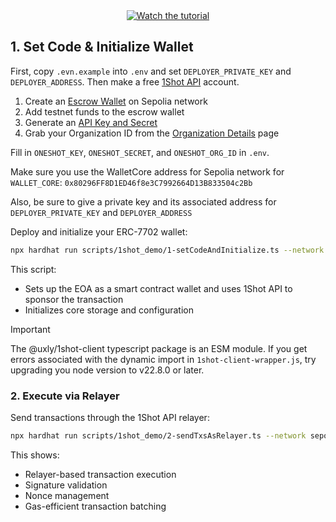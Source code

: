 <div align="center">
  <a href="https://youtu.be/m0ZrWnOVSco">
    <img src="https://img.youtube.com/vi/m0ZrWnOVSco/hqdefault.jpg" alt="Watch the tutorial">
  </a>
</div>

## 1. Set Code & Initialize Wallet

First, copy `.evn.example` into `.env` and set `DEPLOYER_PRIVATE_KEY` and `DEPLOYER_ADDRESS`. Then make a free [1Shot API](https://1shotapi.com) account.
1. Create an [Escrow Wallet](https://app.1shotapi.com/escrow-wallets) on Sepolia network
2. Add testnet funds to the escrow wallet
3. Generate an [API Key and Secret](https://app.1shotapi.com/api-keys)
4. Grab your Organization ID from the [Organization Details](https://app.1shotapi.com/organizations) page

Fill in `ONESHOT_KEY`, `ONESHOT_SECRET`, and `ONESHOT_ORG_ID` in `.env`.

Make sure you use the WalletCore address for Sepolia network for `WALLET_CORE`: `0x80296FF8D1ED46f8e3C7992664D13B833504c2Bb`

Also, be sure to give a private key and its associated address for `DEPLOYER_PRIVATE_KEY` and `DEPLOYER_ADDRESS`

Deploy and initialize your ERC-7702 wallet:

```bash
npx hardhat run scripts/1shot_demo/1-setCodeAndInitialize.ts --network sepolia
```

This script:

- Sets up the EOA as a smart contract wallet and uses 1Shot API to sponsor the transaction
- Initializes core storage and configuration

 > [!IMPORTANT]
 > The @uxly/1shot-client typescript package is an ESM module. If you get errors associated with the dynamic import in `1shot-client-wrapper.js`, try upgrading you node version to v22.8.0 or later.

### 2. Execute via Relayer

Send transactions through the 1Shot API relayer:

```bash
npx hardhat run scripts/1shot_demo/2-sendTxsAsRelayer.ts --network sepolia
```

This shows:

- Relayer-based transaction execution
- Signature validation
- Nonce management
- Gas-efficient transaction batching